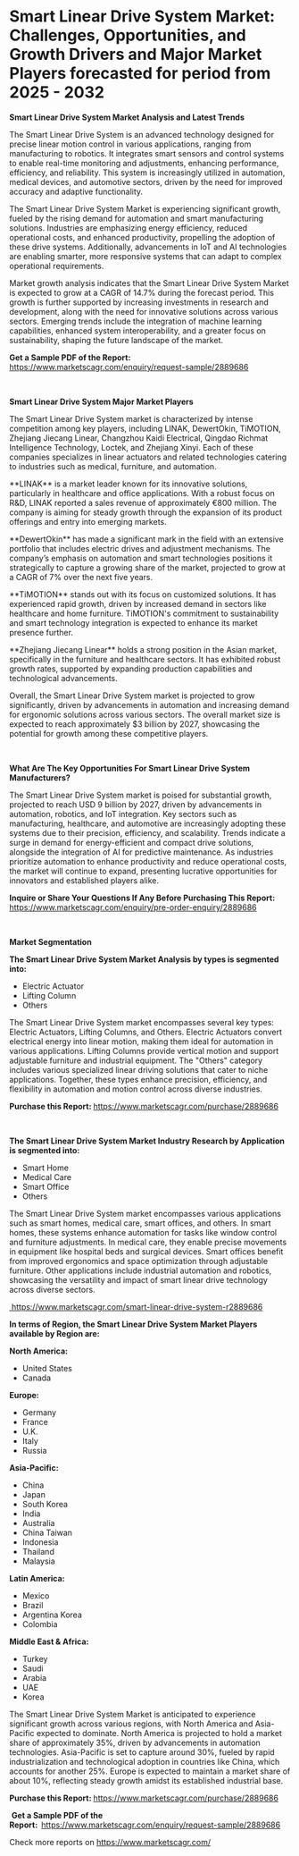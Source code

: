 <p><h1>Smart Linear Drive System Market: Challenges, Opportunities, and Growth Drivers and Major Market Players forecasted for period from 2025 - 2032</h1></p><p><strong>Smart Linear Drive System Market Analysis and Latest Trends</strong></p>
<p><p>The Smart Linear Drive System is an advanced technology designed for precise linear motion control in various applications, ranging from manufacturing to robotics. It integrates smart sensors and control systems to enable real-time monitoring and adjustments, enhancing performance, efficiency, and reliability. This system is increasingly utilized in automation, medical devices, and automotive sectors, driven by the need for improved accuracy and adaptive functionality.</p><p>The Smart Linear Drive System Market is experiencing significant growth, fueled by the rising demand for automation and smart manufacturing solutions. Industries are emphasizing energy efficiency, reduced operational costs, and enhanced productivity, propelling the adoption of these drive systems. Additionally, advancements in IoT and AI technologies are enabling smarter, more responsive systems that can adapt to complex operational requirements.</p><p>Market growth analysis indicates that the Smart Linear Drive System Market is expected to grow at a CAGR of 14.7% during the forecast period. This growth is further supported by increasing investments in research and development, along with the need for innovative solutions across various sectors. Emerging trends include the integration of machine learning capabilities, enhanced system interoperability, and a greater focus on sustainability, shaping the future landscape of the market.</p></p>
<p><strong>Get a Sample PDF of the Report:&nbsp;</strong> <a href="https://www.marketscagr.com/enquiry/request-sample/2889686?utm_campaign=2565&utm_medium=2&utm_source=Github&utm_content=ia&utm_term=14032025&utm_id=smart-linear-drive-system">https://www.marketscagr.com/enquiry/request-sample/2889686</a></p>
<p>&nbsp;</p>
<p><strong>Smart Linear Drive System Major Market Players</strong></p>
<p><p>The Smart Linear Drive System market is characterized by intense competition among key players, including LINAK, DewertOkin, TiMOTION, Zhejiang Jiecang Linear, Changzhou Kaidi Electrical, Qingdao Richmat Intelligence Technology, Loctek, and Zhejiang Xinyi. Each of these companies specializes in linear actuators and related technologies catering to industries such as medical, furniture, and automation.</p><p>**LINAK** is a market leader known for its innovative solutions, particularly in healthcare and office applications. With a robust focus on R&D, LINAK reported a sales revenue of approximately €800 million. The company is aiming for steady growth through the expansion of its product offerings and entry into emerging markets.</p><p>**DewertOkin** has made a significant mark in the field with an extensive portfolio that includes electric drives and adjustment mechanisms. The company’s emphasis on automation and smart technologies positions it strategically to capture a growing share of the market, projected to grow at a CAGR of 7% over the next five years.</p><p>**TiMOTION** stands out with its focus on customized solutions. It has experienced rapid growth, driven by increased demand in sectors like healthcare and home furniture. TiMOTION's commitment to sustainability and smart technology integration is expected to enhance its market presence further.</p><p>**Zhejiang Jiecang Linear** holds a strong position in the Asian market, specifically in the furniture and healthcare sectors. It has exhibited robust growth rates, supported by expanding production capabilities and technological advancements.</p><p>Overall, the Smart Linear Drive System market is projected to grow significantly, driven by advancements in automation and increasing demand for ergonomic solutions across various sectors. The overall market size is expected to reach approximately $3 billion by 2027, showcasing the potential for growth among these competitive players.</p></p>
<p>&nbsp;</p>
<p><strong>What Are The Key Opportunities For Smart Linear Drive System Manufacturers?</strong></p>
<p><p>The Smart Linear Drive System market is poised for substantial growth, projected to reach USD 9 billion by 2027, driven by advancements in automation, robotics, and IoT integration. Key sectors such as manufacturing, healthcare, and automotive are increasingly adopting these systems due to their precision, efficiency, and scalability. Trends indicate a surge in demand for energy-efficient and compact drive solutions, alongside the integration of AI for predictive maintenance. As industries prioritize automation to enhance productivity and reduce operational costs, the market will continue to expand, presenting lucrative opportunities for innovators and established players alike.</p></p>
<p><strong>Inquire or Share Your Questions If Any Before Purchasing This Report:</strong> <a href="https://www.marketscagr.com/enquiry/pre-order-enquiry/2889686?utm_campaign=2565&utm_medium=2&utm_source=Github&utm_content=ia&utm_term=14032025&utm_id=smart-linear-drive-system">https://www.marketscagr.com/enquiry/pre-order-enquiry/2889686</a></p>
<p>&nbsp;</p>
<p><strong>Market Segmentation</strong></p>
<p><strong>The Smart Linear Drive System Market Analysis by types is segmented into:</strong></p>
<p><ul><li>Electric Actuator</li><li>Lifting Column</li><li>Others</li></ul></p>
<p><p>The Smart Linear Drive System market encompasses several key types: Electric Actuators, Lifting Columns, and Others. Electric Actuators convert electrical energy into linear motion, making them ideal for automation in various applications. Lifting Columns provide vertical motion and support adjustable furniture and industrial equipment. The "Others" category includes various specialized linear driving solutions that cater to niche applications. Together, these types enhance precision, efficiency, and flexibility in automation and motion control across diverse industries.</p></p>
<p><strong>Purchase this Report:&nbsp;</strong><a href="https://www.marketscagr.com/purchase/2889686?utm_campaign=2565&utm_medium=2&utm_source=Github&utm_content=ia&utm_term=14032025&utm_id=smart-linear-drive-system">https://www.marketscagr.com/purchase/2889686</a></p>
<p>&nbsp;</p>
<p><strong>The Smart Linear Drive System Market Industry Research by Application is segmented into:</strong></p>
<p><ul><li>Smart Home</li><li>Medical Care</li><li>Smart Office</li><li>Others</li></ul></p>
<p><p>The Smart Linear Drive System market encompasses various applications such as smart homes, medical care, smart offices, and others. In smart homes, these systems enhance automation for tasks like window control and furniture adjustments. In medical care, they enable precise movements in equipment like hospital beds and surgical devices. Smart offices benefit from improved ergonomics and space optimization through adjustable furniture. Other applications include industrial automation and robotics, showcasing the versatility and impact of smart linear drive technology across diverse sectors.</p></p>
<p><a href="https://www.marketscagr.com/smart-linear-drive-system-r2889686?utm_campaign=2565&utm_medium=2&utm_source=Github&utm_content=ia&utm_term=14032025&utm_id=smart-linear-drive-system">&nbsp;https://www.marketscagr.com/smart-linear-drive-system-r2889686</a></p>
<p><strong>In terms of Region, the Smart Linear Drive System Market Players available by Region are:</strong></p>
<p>
    <p> <strong> North America: </strong>
        <ul>
            <li>United States</li>
            <li>Canada</li>
        </ul>
        </p> 
    <p> <strong> Europe: </strong>
        <ul>
            <li>Germany</li>
            <li>France</li>
            <li>U.K.</li>
            <li>Italy</li>
            <li>Russia</li>
        </ul>
        </p> 
    <p> <strong> Asia-Pacific: </strong>
        <ul>
            <li>China</li>
            <li>Japan</li>
            <li>South Korea</li>
            <li>India</li>
            <li>Australia</li>
            <li>China Taiwan</li>
            <li>Indonesia</li>
            <li>Thailand</li>
            <li>Malaysia</li>
        </ul>
        </p> 
    <p> <strong> Latin America: </strong>
        <ul>
            <li>Mexico</li>
            <li>Brazil</li>
            <li>Argentina Korea</li>
            <li>Colombia</li>
        </ul>
        </p> 
    <p> <strong> Middle East & Africa: </strong>
        <ul>
            <li>Turkey</li>
            <li>Saudi</li>
            <li>Arabia</li>
            <li>UAE</li>
            <li>Korea</li>
        </ul>
    </p>
    </p>
<p><p>The Smart Linear Drive System Market is anticipated to experience significant growth across various regions, with North America and Asia-Pacific expected to dominate. North America is projected to hold a market share of approximately 35%, driven by advancements in automation technologies. Asia-Pacific is set to capture around 30%, fueled by rapid industrialization and technological adoption in countries like China, which accounts for another 25%. Europe is expected to maintain a market share of about 10%, reflecting steady growth amidst its established industrial base.</p></p>
<p><strong>Purchase this Report: </strong><a href="https://www.marketscagr.com/purchase/2889686?utm_campaign=2565&utm_medium=2&utm_source=Github&utm_content=ia&utm_term=14032025&utm_id=smart-linear-drive-system">https://www.marketscagr.com/purchase/2889686</a></p>
<p>&nbsp;<strong>Get a Sample PDF of the Report:&nbsp;&nbsp;</strong><a href="https://www.marketscagr.com/enquiry/request-sample/2889686?utm_campaign=2565&utm_medium=2&utm_source=Github&utm_content=ia&utm_term=14032025&utm_id=smart-linear-drive-system">https://www.marketscagr.com/enquiry/request-sample/2889686</a></p>
<p><strong></strong></p>
<p>Check more reports on <a href="https://www.marketscagr.com/?utm_campaign=2565&utm_medium=2&utm_source=Github&utm_content=ia&utm_term=14032025&utm_id=smart-linear-drive-system">https://www.marketscagr.com/</a></p>
